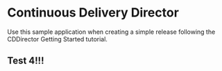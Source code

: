 # Continuous Delivery Director
Use this sample application when creating a simple release following the CDDirector Getting Started tutorial.

## Test 4!!!

